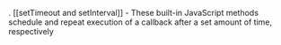 . [[setTimeout and setInterval]] - These built-in JavaScript methods schedule and repeat execution of a callback after a set amount of time, respectively